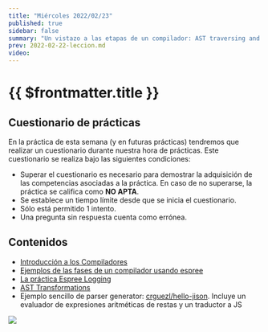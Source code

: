 ```yaml
---
title: "Miércoles 2022/02/23"
published: true
sidebar: false
summary: "Un vistazo a las etapas de un compilador: AST traversing and AST transformation"
prev: 2022-02-22-leccion.md
video: 
---
```


# {{ $frontmatter.title }}

## Cuestionario de prácticas

En la práctica de esta semana (y en futuras prácticas) tendremos que realizar un cuestionario durante nuestra hora de prácticas. 
Este cuestionario se realiza bajo las siguientes condiciones:

* Superar el cuestionario es necesario para demostrar la adquisición de las competencias asociadas a la práctica. En caso de no superarse, la práctica se califica como **NO APTA**.
* Se establece un tiempo límite desde que se inicia el cuestionario. 
* Sólo está permitido 1 intento.
* Una pregunta sin respuesta cuenta como errónea.

## Contenidos

* [Introducción a los Compiladores](https://docs.google.com/presentation/d/1N8h99dXzud9HzH8XY6QCZSmATCAWXtZebuqRTiy8qMU/edit?usp=sharing)
* [Ejemplos de las fases de un compilador usando espree](/temas/introduccion-a-pl/esprima.html#repl-example)
* [La práctica Espree Logging](/practicas/esprima-logging.html)
* [AST Transformations](/temas/introduccion-a-pl/master-the-art-of-the-ast.html#constant-folding)
* Ejemplo sencillo de parser generator: [crguezl/hello-jison](https://github.com/crguezl/hello-jison). Incluye un evaluador de expresiones aritméticas de restas y un traductor a JS

<img src="/images/Translation-of-a-statement.jpeg"/>



